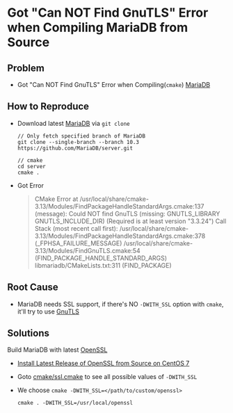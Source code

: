 # Got "Can NOT Find GnuTLS" Error when Compiling MariaDB from Source

## Problem
* Got "Can NOT Find GnuTLS" Error when Compiling(`cmake`) [MariaDB](https://mariadb.org)

## How to Reproduce
* Download latest [MariaDB](https://mariadb.org) via `git clone`

      // Only fetch specified branch of MariaDB
      git clone --single-branch --branch 10.3 https://github.com/MariaDB/server.git

      // cmake
      cd server
      cmake .

* Got Error

   > CMake Error at /usr/local/share/cmake-3.13/Modules/FindPackageHandleStandardArgs.cmake:137 (message):
  Could NOT find GnuTLS (missing: GNUTLS_LIBRARY GNUTLS_INCLUDE_DIR)
  (Required is at least version "3.3.24")
Call Stack (most recent call first):
  /usr/local/share/cmake-3.13/Modules/FindPackageHandleStandardArgs.cmake:378 (_FPHSA_FAILURE_MESSAGE)
  /usr/local/share/cmake-3.13/Modules/FindGnuTLS.cmake:54 (FIND_PACKAGE_HANDLE_STANDARD_ARGS)
  libmariadb/CMakeLists.txt:311 (FIND_PACKAGE)

## Root Cause
* MariaDB needs SSL support, if there's NO `-DWITH_SSL` option with `cmake`, it'll try to use [GnuTLS](https://gnutls.org/)

## Solutions
Build MariaDB with latest [OpenSSL](https://www.openssl.org/)

* [Install Latest Release of OpenSSL from Source on CentOS 7](https://github.com/northbright/Notes/blob/master/openssl/install-latest-openssl-from-source-on-centos-7.md)

* Goto [cmake/ssl.cmake](https://github.com/MariaDB/server/blob/10.3/cmake/ssl.cmake#L23) to see all possible values of `-DWITH_SSL`
* We choose `cmake -DWITH_SSL=</path/to/custom/openssl>`
  
      cmake . -DWITH_SSL=/usr/local/openssl

